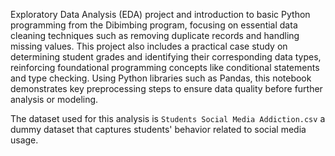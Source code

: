 Exploratory Data Analysis (EDA) project and introduction to basic Python programming from the Dibimbing program, focusing on essential data cleaning techniques such as removing duplicate records and handling missing values. This project also includes a practical case study on determining student grades and identifying their corresponding data types, reinforcing foundational programming concepts like conditional statements and type checking. Using Python libraries such as Pandas, this notebook demonstrates key preprocessing steps to ensure data quality before further analysis or modeling.

The dataset used for this analysis is `Students Social Media Addiction.csv` a dummy dataset that captures students' behavior related to social media usage.
